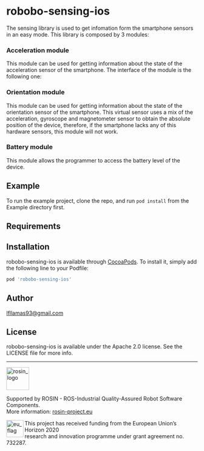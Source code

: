 # robobo-sensing-ios


The sensing library is used to get infomation form the smartphone sensors in an easy mode.
This library is composed by 3 modules:

### Acceleration module

This module can be used for getting information about the state of the acceleration sensor of the smartphone.
The interface of the  module is the following one:


### Orientation module

This module can be used for getting information about the state of the orientation sensor of the smartphone. This virtual sensor uses a mix of the acceleration, gyroscope and magnetometer sensor to obtain the absolute position of the device, therefore, if the smartphone lacks any of this hardware sensors, this module will not work.


### Battery module

This module allows the programmer to access the battery level of the device.


## Example

To run the example project, clone the repo, and run `pod install` from the Example directory first.

## Requirements

## Installation

robobo-sensing-ios is available through [CocoaPods](https://cocoapods.org). To install
it, simply add the following line to your Podfile:

```ruby
pod 'robobo-sensing-ios'
```

## Author
<!--
623e45d3ebd5e88abf84e2a4f33c4511abb531ad, 
-->
lfllamas93@gmail.com

## License

robobo-sensing-ios is available under the Apache 2.0 license. See the LICENSE file for more info.

***
<!-- 
    ROSIN acknowledgement from the ROSIN press kit
    @ https://github.com/rosin-project/press_kit
-->

<a href="http://rosin-project.eu">
  <img src="http://rosin-project.eu/wp-content/uploads/rosin_ack_logo_wide.png" 
       alt="rosin_logo" height="60" >
</a>

Supported by ROSIN - ROS-Industrial Quality-Assured Robot Software Components.  
More information: <a href="http://rosin-project.eu">rosin-project.eu</a>

<img src="http://rosin-project.eu/wp-content/uploads/rosin_eu_flag.jpg" 
     alt="eu_flag" height="45" align="left" >  

This project has received funding from the European Union’s Horizon 2020  
research and innovation programme under grant agreement no. 732287. 

